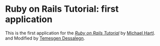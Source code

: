 # Ruby on Rails Tutorial: first application

This is the first application for the
[*Ruby on Rails Tutorial*](http://railstutorial.org/)
by [Michael Hartl](http://michaelhartl.com/).
and Modified by [Temesgen Dessalegn](https://twitter.com/TemesGov). 